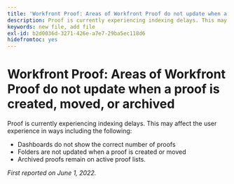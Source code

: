 ```yaml
---
title: 'Workfront Proof: Areas of Workfront Proof do not update when a proof is created, moved, or archived'
description: Proof is currently experiencing indexing delays. This may affect the user experience in various ways.
keywords: new file, add file
exl-id: b2d0036d-3271-426e-a7e7-29ba5ec118d6
hidefromtoc: yes
---
```

# Workfront Proof: Areas of Workfront Proof do not update when a proof is created, moved, or archived

Proof is currently experiencing indexing delays. This may affect the user experience in ways including the following:

* Dashboards do not show the correct number of proofs
* Folders are not updated when a proof is created or moved
* Archived proofs remain on active proof lists.

_First reported on June 1, 2022._
